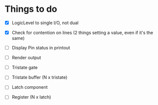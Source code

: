 

Things to do
============
- [x] LogicLevel to single I/O, not dual
- [x] Check for contention on lines (2 things setting a value, even if it's the same)
- [ ] Display Pin status in printout
- [ ] Render output
- [ ] Tristate gate
- [ ] Tristate buffer (N x tristate)
- [ ] Latch component
- [ ] Register (N x latch)

